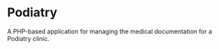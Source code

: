 Podiatry
=========

A PHP-based application for managing the medical documentation for a Podiatry clinic.
